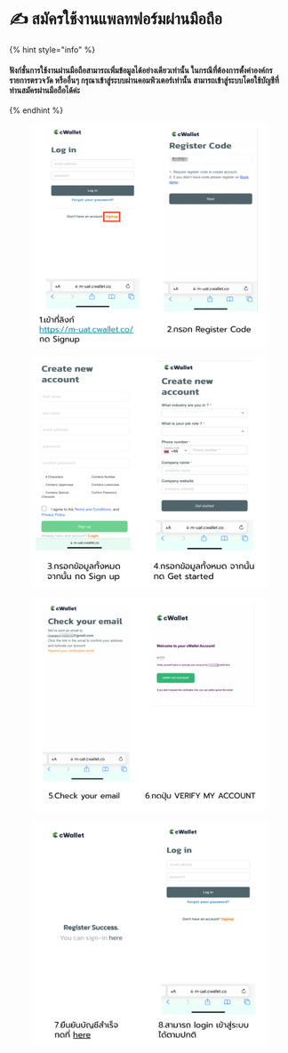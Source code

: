 # ✍ สมัครใช้งานแพลทฟอร์มผ่านมือถือ

{% hint style="info" %}
#### ฟังก์ชั่นการใช้งานผ่านมือถือสามารถเพิ่มข้อมูลได้อย่างเดียวเท่านั้น ในกรณีที่ต้องการตั้งค่าองค์กร รายการตรวจวัด หรืออื่นๆ กรุณาเข้าสู่ระบบผ่านคอมพิวเตอร์เท่านั้น สามารถเข้าสู่ระบบโดยใช้บัญชีที่ท่านสมัครผ่านมือถือได้ค่ะ&#x20;
{% endhint %}

<figure><img src="../.gitbook/assets/image (153).png" alt=""><figcaption></figcaption></figure>



<figure><img src="../.gitbook/assets/image (139).png" alt=""><figcaption></figcaption></figure>



<figure><img src="../.gitbook/assets/image (169).png" alt=""><figcaption></figcaption></figure>



<figure><img src="../.gitbook/assets/image (167).png" alt=""><figcaption></figcaption></figure>

